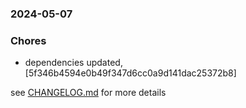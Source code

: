 ### 2024-05-07

### Chores
+ dependencies updated, [5f346b4594e0b49f347d6cc0a9d141dac25372b8]

see <a href='https://github.com/mrjackwills/leafcast_pi/blob/main/CHANGELOG.md'>CHANGELOG.md</a> for more details
